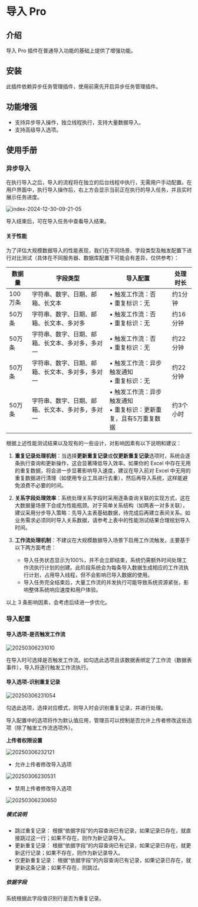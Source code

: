# 导入 Pro

<PluginInfo commercial="true" name="action-import-pro"></PluginInfo>

## 介绍

导入 Pro 插件在普通导入功能的基础上提供了增强功能。

## 安装

此插件依赖异步任务管理插件，使用前需先开启异步任务管理插件。

## 功能增强

- 支持异步导入操作，独立线程执行，支持大量数据导入。
- 支持高级导入选项。

## 使用手册

### 异步导入

在执行导入之后，导入的流程将在独立的后台线程中执行，无需用户手动配置。在用户界面中，执行导入操作后，右上方会显示当前正在执行的导入任务，并且实时展示任务进度。

![index-2024-12-30-09-21-05](https://static-docs.nocobase.com/index-2024-12-30-09-21-05.png)

导入结束后，可在导入任务中查看导入结果。

#### 关于性能

为了评估大规模数据导入的性能表现，我们在不同场景、字段类型及触发配置下进行对比测试（具体在不同服务器、数据库配置下可能会有差异，仅供参考）：

| 数据量 | 字段类型 | 导入配置 | 处理时长 |
|------|---------|---------|---------|
| 100万条 | 字符串、数字、日期、邮箱、长文本 | • 触发工作流：否<br>• 重复标识：无 | 约1分钟 |
| 50万条 | 字符串、数字、日期、邮箱、长文本、多对多 | • 触发工作流：否<br>• 重复标识：无 | 约16分钟|
| 50万条 | 字符串、数字、日期、邮箱、长文本、多对多，多对一 | • 触发工作流：否<br>• 重复标识：无 | 约22分钟 |
| 50万条 | 字符串、数字、日期、邮箱、长文本、多对多，多对一 | • 触发工作流：异步触发通知<br>• 重复标识：无 | 约22分钟 |
| 50万条 | 字符串、数字、日期、邮箱、长文本、多对多，多对一 | • 触发工作流：异步触发通知<br>• 重复标识：更新重复，且有5万重复数据 | 约3个小时 |

根据上述性能测试结果以及现有的一些设计，对影响因素有以下说明和建议：

1. **重复记录处理机制**：当选择**更新重复记录**或**仅更新重复记录**选项时，系统会逐条执行查询和更新操作，这会显著降低导入效率。如果你的 Excel 中存在无用的重复数据，将会进一步显著影响导入速度，建议在导入前对 Excel 中无用的重复数据进行清理（如使用专业工具进行去重），然后再导入系统，这样能避免浪费不必要的时间。

2. **关系字段处理效率**：系统处理关系字段时采用逐条查询关联的实现方式，这在大数据量场景下会成为性能瓶颈。对于简单关系结构（如两表一对多关联），建议采用分步导入策略：先导入主表基础数据，待完成后再建立表间关系。如业务需求必须同时导入关系数据，请参考上表中的性能测试结果合理规划导入时间。

3. **工作流处理机制**：不建议在大规模数据导入场景下启用工作流触发，主要基于以下两方面考虑：
   - 导入任务状态显示为100%，并不会立即结束，系统仍需额外时间处理工作流执行计划的创建。此阶段系统会为每条导入数据生成相应的工作流执行计划，占用导入线程，但不会影响已导入数据的使用。
   - 导入任务完全结束后，大量工作流的并发执行可能导致系统资源紧张，影响整体系统响应速度和用户体验。

以上 3 条影响因素，会考虑后续进一步优化。

### 导入配置

#### 导入选项-是否触发工作流

![20250306231010](https://static-docs.nocobase.com/20250306231010.png)

在导入时可选择是否触发工作流。如勾选此选项且该数据表绑定了工作流（数据表事件），导入将逐行触发工作流执行。

#### 导入选项-识别重复记录


![20250306231054](https://static-docs.nocobase.com/20250306231054.png)

勾选此选项，选择对应模式，则导入时会识别重复记录，并进行处理。

导入配置中的选项将作为默认值应用，管理员可以控制是否允许上传者修改这些选项（除了触发工作流选项外）。

**上传者权限设置**

![20250306232121](https://static-docs.nocobase.com/20250306232121.png)

- 允许上传者修改导入选项

![20250306230531](https://static-docs.nocobase.com/20250306230531.png)

- 禁用上传者修改导入选项

![20250306230650](https://static-docs.nocobase.com/20250306230650.png)

##### 模式说明

- 跳过重复记录： 根据“依据字段”的内容查询已有记录，如果记录已存在，就直接跳过这一行；如果不存在，则作为新记录导入。
- 更新重复记录： 根据“依据字段”的内容查询已有记录，如果记录已存在，就更新这行记录；如果不存在，则作为新记录导入。
- 仅更新重复记录： 根据“依据字段”的内容查询已有记录，如果记录已存在，就更新这条记录；如果不存在，则跳过。

##### 依据字段

系统根据此字段值识别行是否为重复记录。

